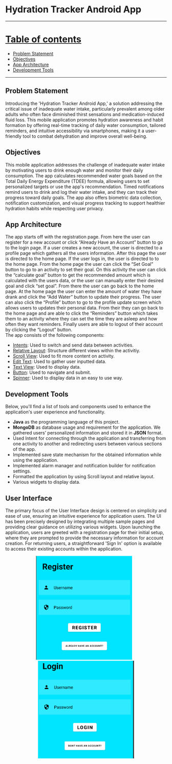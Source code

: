 # Hydration Tracker Android App
---

<u>Table of contents</u>
=======

<!--ts-->
  - [Problem Statement](#problem-statement)
  - [Objectives](#objectives)
  - [App Architecture](#architecture)
  - [Development Tools](#devtools)
<!--te-->

---

## Problem Statement<a id="problem-statement"></a>

Introducing the 'Hydration Tracker Android App,' a solution addressing the critical issue of inadequate water intake, particularly prevalent among older adults who often face diminished thirst sensations and medication-induced fluid loss. This mobile application promotes hydration awareness and habit formation by offering real-time tracking of daily water consumption, tailored reminders, and intuitive accessibility via smartphones, making it a user-friendly tool to combat dehydration and improve overall well-being.

## Objectives<a id="objectives"></a>

This mobile application addresses the challenge of inadequate water intake by motivating users to drink enough water and monitor their daily consumption. The app calculates recommended water goals based on the Total Daily Energy Expenditure (TDEE) formula, allowing users to set personalized targets or use the app's recommendation. Timed notifications remind users to drink and log their water intake, and they can track their progress toward daily goals. The app also offers biometric data collection, notification customization, and visual progress tracking to support healthier hydration habits while respecting user privacy.


<!-- ## Analysis <a id="analysis"></a>

These are the key functional requirements for Hydration  Tracker App

| Req ID | Description | Primary Stakeholders | Category | Priority | Success Criteria |
|----------|----------|----------|----------|----------|----------|
| Row 1, Col 1 | Row 1, Col 2 | Row 1, Col 3 | Row 1, Col 4 | Row 1, Col 5 | Row 1, Col 6 |
| Row 2, Col 1 | Row 2, Col 2 | Row 2, Col 3 | Row 2, Col 4 | Row 2, Col 5 | Row 2, Col 6 |
| Row 3, Col 1 | Row 3, Col 2 | Row 3, Col 3 | Row 3, Col 4 | Row 3, Col 5 | Row 3, Col 6 |
| Row 4, Col 1 | Row 4, Col 2 | Row 4, Col 3 | Row 4, Col 4 | Row 4, Col 5 | Row 4, Col 6 |
| Row 5, Col 1 | Row 5, Col 2 | Row 5, Col 3 | Row 5, Col 4 | Row 5, Col 5 | Row 5, Col 6 |
| Row 6, Col 1 | Row 6, Col 2 | Row 6, Col 3 | Row 6, Col 4 | Row 6, Col 5 | Row 6, Col 6 |
| Row 7, Col 1 | Row 7, Col 2 | Row 7, Col 3 | Row 7, Col 4 | Row 7, Col 5 | Row 7, Col 6 |
| Row 8, Col 1 | Row 8, Col 2 | Row 8, Col 3 | Row 8, Col 4 | Row 8, Col 5 | Row 8, Col 6 |
| Row 9, Col 1 | Row 9, Col 2 | Row 9, Col 3 | Row 9, Col 4 | Row 9, Col 5 | Row 9, Col 6 |
| Row 10, Col 1 | Row 10, Col 2 | Row 10, Col 3 | Row 10, Col 4 | Row 10, Col 5 | Row 10, Col 6 |
| Row 11, Col 1 | Row 11, Col 2 | Row 11, Col 3 | Row 11, Col 4 | Row 11, Col 5 | Row 11, Col 6 |
| Row 12, Col 1 | Row 12, Col 2 | Row 12, Col 3 | Row 12, Col 4 | Row 12, Col 5 | Row 12, Col 6 | -->



## App Architecture<a id="architecture"></a>

The app starts off with the registration page. From here the user can register for a new account or click “Already Have an Account” button to go to the login page. If a user creates a new account, the user is directed to a profile page which gathers all the users information. After this page the user is directed to the home page. If the user logs in, the user is directed to to the home page. From the home page the user can click the “Set Goal” button to go to an activity to set their goal. On this activity the user can click the “calculate goal” button to get the recommended amount which is calculated with the users data, or the user can manually enter their desired goal and click “set goal”. From there the user can go back to the home page. At the home page the user can enter the amount of water they have drank and click the “Add Water” button to update their progress. The user can also click the “Profile” button to go to the profile update screen which allows users to updates their personal data. From their they can go back to the home page and are able to click the “Reminders” button which takes them to an activity where they can set the time they are asleep and how often they want reminders. Finally users are able to logout of their account by clicking the “Logout” button.
<br>
The app consists of the following components:
- <u>Intents</u>: Used to switch and send data between activities.
- <u>Relative Layout</u>: Structure different views within the activitiy.
- <u>Scroll View</u>: Used to fit more content on activity. 
- <u>Edit Text</u>: Used to gather user inputted data. 
- <u>Text View</u>: Used to display data. 
- <u>Button</u>: Used to navigate and submit. 
- <u>Spinner</u>: Used to display data in an easy to use way.



## Development Tools <a id="devtools"></a>
Below, you'll find a list of tools and components used to enhance the application's user experience and functionality.
- __Java__ as the programming language of this project.
- __MongoDB__ as database usage and requirement for the application. We gathered users’ personalized information and stored it in __JSON__ format.
- Used Intent for connecting through the application and transferring from one activity to another and redirecting users between various sections of the app.
- Implemented save state mechanism for the obtained information while using the application.
- Implemented alarm manager and notification builder for notification settings. 
- Formatted the application by using Scroll layout and relative layout.
- Various widgets to display data.



## User Interface <a id="ui"></a>

The primary focus of the User Interface design is centered on simplicity and ease of use, ensuring an intuitive experience for application users. The UI has been precisely designed by integrating multiple sample pages and providing clear guidance on utilizing various widgets. Upon launching the application, users are greeted with a registration page for their initial setup, where they are prompted to provide the necessary information for account creation. For returning users, a straightforward 'Sign In' option is available to access their existing accounts within the application.

<div align="center">
  <img src="./Images/1.png" alt="Image 1" width="300" style="margin: 0 10px;">&nbsp;&nbsp;&nbsp;
  <img src="./Images/2.png" alt="Image 2" width="300" style="margin: 0 10px;">
</div>

<br>

